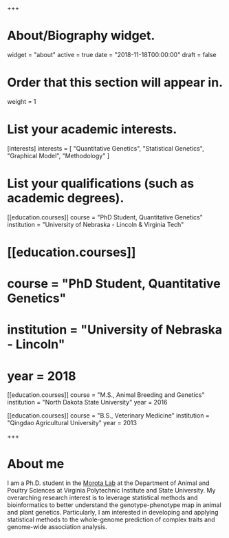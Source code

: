 +++
# About/Biography widget.
widget = "about"
active = true
date = "2018-11-18T00:00:00"
draft = false

# Order that this section will appear in.
weight = 1

# List your academic interests.
[interests]
    interests = [
    "Quantitative Genetics",
    "Statistical Genetics",
    "Graphical Model",
    "Methodology"
  ]

# List your qualifications (such as academic degrees).

[[education.courses]]
  course = "PhD Student, Quantitative Genetics"
  institution = "University of Nebraska - Lincoln & Virginia Tech"

# [[education.courses]]
# course = "PhD Student, Quantitative Genetics"
# institution = "University of Nebraska - Lincoln"
# year = 2018
  
[[education.courses]]
  course = "M.S., Animal Breeding and Genetics"
  institution = "North Dakota State University"
  year = 2016

[[education.courses]]
  course = "B.S., Veterinary Medicine"
  institution = "Qingdao Agricultural University"
  year = 2013
 
+++

# About me

I am a Ph.D. student in the [Morota Lab](http://morotalab.org/) at the Department of Animal and Poultry Sciences 
at Virginia Polytechnic Institute and State University. My overarching research interest is to leverage statistical methods and bioinformatics to better understand the genotype-phenotype map in animal and plant genetics. Particularly, I am interested in developing and applying statistical methods to the whole-genome prediction of complex traits and genome-wide association analysis.
